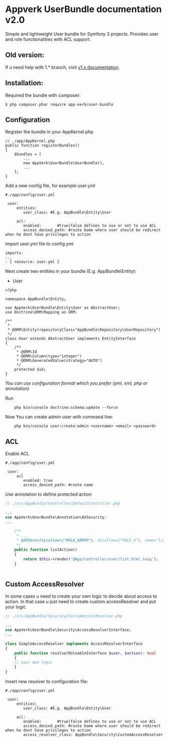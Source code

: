 Appverk UserBundle documentation v2.0
=======================================

Simple and lightweight User bundle for Symfony 3 projects. Provides user and
role functionalities with ACL support.

Old version:
-------------
If u need help with 1.* branch, visit [v1.x documentation](https://github.com/AppVerk/UserBundle/tree/v1).

Installation:
-------------

Required the bundle with composer:

~~~~ {.sourceCode .}
$ php composer.phar require app-verk/user-bundle
~~~~

Configuration
-------------

Register the bundle in your AppKernel.php

~~~~ {.sourceCode .php}
// ./app/AppKernel.php
public function registerBundles()
{
    $bundles = [
        ...
        new AppVerk\UserBundle\UserBundle(),
        ...
    ];
}
~~~~

Add a new config file, for example user.yml

~~~~ {.sourceCode .yaml}
#./app/config/user.yml

 user:
     entities:
        user_class: #E.g. AppBundle\Entity\User

     acl: 
        enabled:       #true|false defines to use or not to use ACL
        access_denied_path: #route bame where user should be redirect when he dont have privileges to action

~~~~
Import user.yml file to config.yml

~~~~ {.sourceCode .yaml}
imports:
...
- { resource: user.yml }
~~~~

Next create two entities in your bundle (E.g. AppBundle\Entity):

-   User

~~~~ {.sourceCode .php}
<?php

namespace AppBundle\Entity;

use AppVerk\UserBundle\Entity\User as AbstractUser;
use Doctrine\ORM\Mapping as ORM;

/**
 *
 * @ORM\Entity(repositoryClass="AppBundle\Repository\UserRepository")
 */
class User extends AbstractUser implements EntityInterface
{
    /**
     * @ORM\Id
     * @ORM\Column(type="integer")
     * @ORM\GeneratedValue(strategy="AUTO")
     */
    protected $id;
}
~~~~

*You can use configuration format which you prefer (yml, xml, php or
annotation)*

Run 
~~~~
    php bin/console doctrine:schema:update --force
~~~~

Now You can create admin user with command line:
~~~~
    php bin/console user:create:admin <username> <email> <password>
~~~~

ACL
---

Enable ACL

~~~~ {.sourceCode .yaml}
#./app/config/user.yml

 user:
     acl
        enabled: true
        access_denied_path: #route name
~~~~

Use annotation to define protected action

```php
// ./src/AppBundle/Controller/DefaultController.php

...
use AppVerk\UserBundle\Annotation\AVSecurity;
...

    /**
     * ...
     * @AVSecurity(allow={"ROLE_ADMIN"}, disallow={"ROLE_X"}, name="list", group="default")
     */
    public function listAction()
    {
        return $this->render('@App/controller/user/list.html.twig');
    }
    
```

Custom AccessResolver
---
In some cases u need to create your own logic to decide about access to action. In that case u just need to create custom accessResolver and put your logic

```php
// ./src/AppBundle/Security/CustomAccessResolver.php

...
use AppVerk\UserBundle\Security\AccessResolverInterface;
...

class SimpleAccessResolver implements AccessResolverInterface
{
    public function resolve(RoleableInterface $user, $action): bool
    {
    // your own logic
    }
}
```

Insert new resolver to configuration file:
~~~~ {.sourceCode .yaml}
#./app/config/user.yml

 user:
     entities:
        user_class: #E.g. AppBundle\Entity\User

     acl: 
        enabled:       #true|false defines to use or not to use ACL
        access_denied_path: #route bame where user should be redirect when he dont have privileges to action
        access_resolver_class: AppBundle\Security\CustomAccessResolver
~~~~
